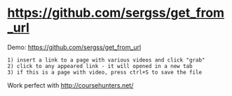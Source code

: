 # https://github.com/sergss/get_from_url

Demo: https://github.com/sergss/get_from_url

```
1) insert a link to a page with various videos and click "grab"
2) click to any appeared link - it will opened in a new tab
3) if this is a page with video, press ctrl+S to save the file
```

Work perfect with http://coursehunters.net/ 